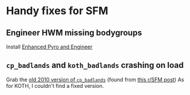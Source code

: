 # Handy fixes for SFM
## Engineer HWM missing bodygroups
Install [Enhanced Pyro and Engineer](https://steamcommunity.com/sharedfiles/filedetails/?id=1806454865)
## `cp_badlands` and `koth_badlands` crashing on load
Grab the [old 2010 version of `cp_badlands`](https://www.dropbox.com/s/5b10le16ewjx3ob/cp_badlands_2010.bsp?dl=0) (found from [this r/SFM post](https://www.reddit.com/r/SFM/comments/3y2k54/a_fix_to_the_cp_badlands_crash/))
As for KOTH, I couldn't find a fixed version.
